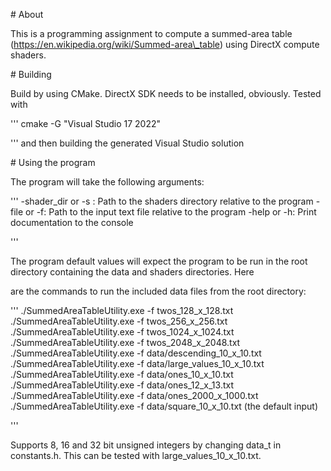 \# About

This is a programming assignment to compute a summed-area table (https://en.wikipedia.org/wiki/Summed-area\_table) using DirectX compute shaders.



\# Building 

Build by using CMake. DirectX SDK needs to be installed, obviously.
Tested with

'''
cmake -G "Visual Studio 17 2022"

'''
and then building the generated Visual Studio solution



\# Using the program

The program will take the following arguments:

'''
-shader\_dir or -s : Path to the shaders directory relative to the program
-file or -f: Path to the input text file relative to the program
-help or -h: Print documentation to the console

'''



The program default values will expect the program to be run in the
root directory containing the data and shaders directories. Here 

are the commands to run the included data files from the root directory:

'''
./SummedAreaTableUtility.exe -f twos\_128\_x\_128.txt
./SummedAreaTableUtility.exe -f twos\_256\_x\_256.txt
./SummedAreaTableUtility.exe -f twos\_1024\_x\_1024.txt
./SummedAreaTableUtility.exe -f twos\_2048\_x\_2048.txt
./SummedAreaTableUtility.exe -f data/descending\_10\_x\_10.txt
./SummedAreaTableUtility.exe -f data/large\_values\_10\_x\_10.txt
./SummedAreaTableUtility.exe -f data/ones\_10\_x\_10.txt
./SummedAreaTableUtility.exe -f data/ones\_12\_x\_13.txt
./SummedAreaTableUtility.exe -f data/ones\_2000\_x\_1000.txt
./SummedAreaTableUtility.exe -f data/square\_10\_x\_10.txt (the default input)

'''



Supports 8, 16 and 32 bit unsigned integers by changing data\_t
in constants.h. This can be tested with large\_values\_10\_x\_10.txt.


